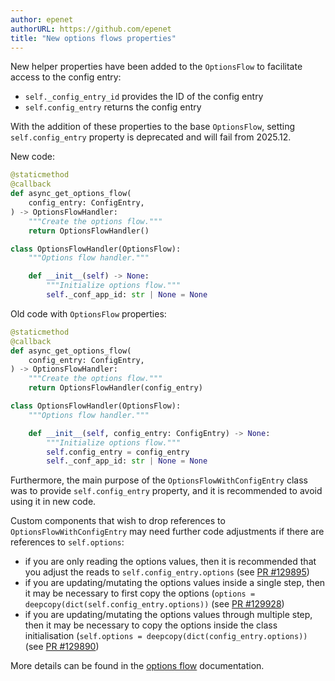 ```yaml
---
author: epenet
authorURL: https://github.com/epenet
title: "New options flows properties"
---
```


New helper properties have been added to the `OptionsFlow` to facilitate access to the config entry:
- `self._config_entry_id` provides the ID of the config entry
- `self.config_entry` returns the config entry

With the addition of these properties to the base `OptionsFlow`, setting `self.config_entry` property is deprecated and will fail from 2025.12.

New code:
```python
@staticmethod
@callback
def async_get_options_flow(
    config_entry: ConfigEntry,
) -> OptionsFlowHandler:
    """Create the options flow."""
    return OptionsFlowHandler()

class OptionsFlowHandler(OptionsFlow):
    """Options flow handler."""

    def __init__(self) -> None:
        """Initialize options flow."""
        self._conf_app_id: str | None = None
```

Old code with `OptionsFlow` properties:
```python
@staticmethod
@callback
def async_get_options_flow(
    config_entry: ConfigEntry,
) -> OptionsFlowHandler:
    """Create the options flow."""
    return OptionsFlowHandler(config_entry)

class OptionsFlowHandler(OptionsFlow):
    """Options flow handler."""

    def __init__(self, config_entry: ConfigEntry) -> None:
        """Initialize options flow."""
        self.config_entry = config_entry
        self._conf_app_id: str | None = None
```

Furthermore, the main purpose of the `OptionsFlowWithConfigEntry` class was to provide `self.config_entry` property, and it is recommended to avoid using it in new code.

Custom components that wish to drop references to `OptionsFlowWithConfigEntry` may need further code adjustments if there are references to `self.options`:
- if you are only reading the options values, then it is recommended that you adjust the reads to `self.config_entry.options` (see [PR #129895](https://github.com/home-assistant/core/pull/129895))
- if you are updating/mutating the options values inside a single step, then it may be necessary to first copy the options (`options = deepcopy(dict(self.config_entry.options))` (see [PR #129928](https://github.com/home-assistant/core/pull/129928))
- if you are updating/mutating the options values through multiple step, then it may be necessary to copy the options inside the class initialisation (`self.options = deepcopy(dict(config_entry.options))` (see [PR #129890]( https://github.com/home-assistant/core/pull/129890))

More details can be found in the [options flow](/docs/config_entries_options_flow_handler) documentation.
